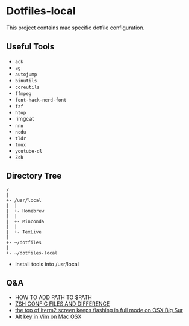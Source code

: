 # Dotfiles-local
This project contains mac specific dotfile configuration.

## Useful Tools

* `ack`
* `ag`
* `autojump`
* `binutils`
* `coreutils`
* `ffmpeg`
* `font-hack-nerd-font`
* `fzf`
* `htop`
* `imgcat
* `nnn`
* `ncdu`
* `tldr`
* `tmux`
* `youtube-dl`
* `Zsh`

## Directory Tree

```
/
|
+- /usr/local
|  |
|  +- Homebrew
|  |
|  +- Minconda
|  |
|  +- TexLive
|
+- ~/dotfiles
|
+- ~/dotfiles-local
```

* Install tools into /usr/local

## Q&A

* [HOW TO ADD PATH TO $PATH](https://unix.stackexchange.com/questions/26047/how-to-correctly-add-a-path-to-path)
* [ZSH CONFIG FILES AND DIFFERENCE](https://unix.stackexchange.com/questions/71253/what-should-shouldnt-go-in-zshenv-zshrc-zlogin-zprofile-zlogout)
* [the top of iterm2 screen keeps flashing in full mode on OSX Big Sur](https://gitlab.com/gnachman/iterm2/-/issues/9199#note_474219016)
* [Alt key in Vim on Mac OSX](https://stackoverflow.com/a/15399297/8069158)
